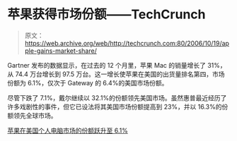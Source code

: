 # 苹果获得市场份额——TechCrunch

> 原文：<https://web.archive.org/web/http://techcrunch.com:80/2006/10/19/apple-gains-market-share/>

Gartner 发布的数据显示，在过去的 12 个月里，苹果 Mac 的销量增长了 31%，从 74.4 万台增长到 97.5 万台。这一增长使苹果在美国的出货量排名第四，市场份额为 6.1%，仅次于 Gateway 的 6.4%的美国市场份额。

尽管下跌了 7.1%，戴尔继续以 32.1%的份额领先美国市场。虽然惠普最近经历了许多戏剧性的事件，但它已设法将其美国市场份额提高到 23%，并以 16.3%的份额领先全球市场。

[苹果在美国个人电脑市场的份额跃升至 6.1%](https://web.archive.org/web/20200923074451/http://appleinsider.com/article.php?id=2158)